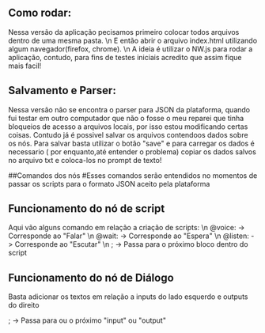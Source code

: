 ## Como rodar:
Nessa versão da aplicação pecisamos primeiro colocar todos arquivos dentro de uma mesma pasta. \n
E então abrir o arquivo index.html utilizando algum navegador(firefox, chrome). \n
A ideia é utilizar o NW.js para rodar a aplicação, contudo, para fins de testes iniciais acredito que assim fique mais facil!

## Salvamento e Parser:
Nessa versão não se encontra o parser para JSON da plataforma, quando fui testar em outro computador que não o fosse o meu reparei que tinha bloqueios de acesso a arquivos locais, por isso estou modificando certas coisas. Contudo já é possivel salvar os arquivos contendoos dados sobre os nós. Para salvar basta utilizar o botão "save" e para carregar os dados é necessario ( por enquanto,até entender o problema) copiar os dados salvos no arquivo txt e coloca-los no prompt de texto!

##Comandos dos nós
#Esses comandos serão entendidos no momentos de passar os scripts para o formato JSON aceito pela plataforma

## Funcionamento do nó de script
Aqui vão alguns comando em relação a criação de scripts: \n
@voice:      -> Corresponde ao "Falar" \n
@wait:       -> Corresponde ao "Espera" \n
@listen:     -> Corresponde ao "Escutar" \n
;            -> Passa para o próximo bloco dentro do script

## Funcionamento do nó de Diálogo
Basta adicionar os textos em relação a inputs do lado esquerdo e outputs do direito

;            -> Passa para ou o próximo "input" ou "output"
